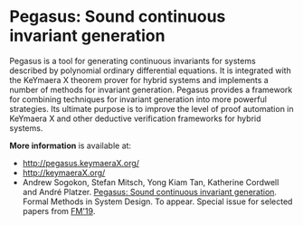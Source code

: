 Pegasus: Sound continuous invariant generation
==============================================

Pegasus is a tool for generating continuous invariants for systems described by polynomial ordinary differential equations. It is integrated with the KeYmaera X theorem prover for hybrid systems and implements a number of methods for invariant generation. Pegasus provides a framework for combining techniques for invariant generation into more powerful strategies. Its ultimate purpose is to improve the level of proof automation in KeYmaera X and other deductive verification frameworks for hybrid systems.

**More information** is available at:
* http://pegasus.keymaeraX.org/
* http://keymaeraX.org/
* Andrew Sogokon, Stefan Mitsch, Yong Kiam Tan, Katherine Cordwell and André Platzer. 
[Pegasus: Sound continuous invariant generation](https://doi.org/10.1007/s10703-020-00355-z).
Formal Methods in System Design. To appear. 
Special issue for selected papers from [FM'19](https://doi.org/10.1007/978-3-030-30942-8_10).
